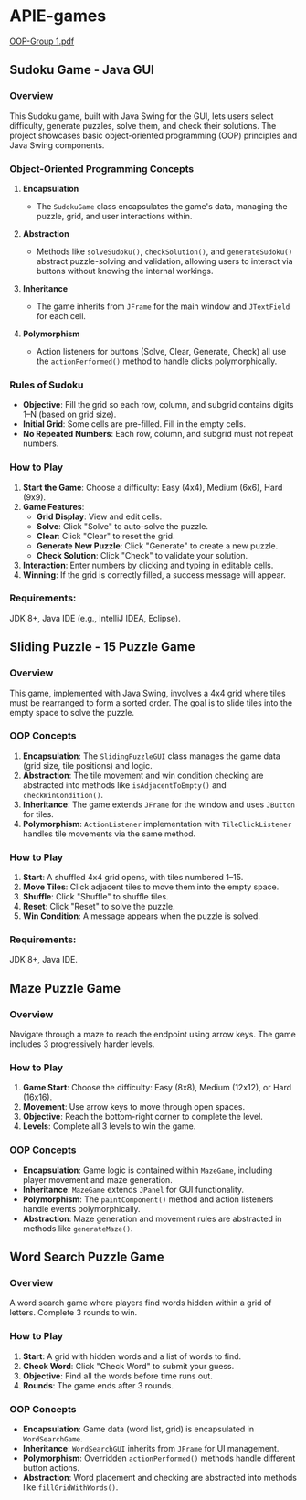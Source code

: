 # APIE-games

[OOP-Group 1.pdf](https://github.com/user-attachments/files/18121314/OOP-Group.1.pdf)

## Sudoku Game - Java GUI

### Overview

This Sudoku game, built with Java Swing for the GUI, lets users select difficulty, generate puzzles, solve them, and check their solutions. The project showcases basic object-oriented programming (OOP) principles and Java Swing components.

### Object-Oriented Programming Concepts

1. **Encapsulation**
   - The `SudokuGame` class encapsulates the game's data, managing the puzzle, grid, and user interactions within.
2. **Abstraction**

   - Methods like `solveSudoku()`, `checkSolution()`, and `generateSudoku()` abstract puzzle-solving and validation, allowing users to interact via buttons without knowing the internal workings.

3. **Inheritance**

   - The game inherits from `JFrame` for the main window and `JTextField` for each cell.

4. **Polymorphism**
   - Action listeners for buttons (Solve, Clear, Generate, Check) all use the `actionPerformed()` method to handle clicks polymorphically.

### Rules of Sudoku

- **Objective**: Fill the grid so each row, column, and subgrid contains digits 1–N (based on grid size).
- **Initial Grid**: Some cells are pre-filled. Fill in the empty cells.
- **No Repeated Numbers**: Each row, column, and subgrid must not repeat numbers.

### How to Play

1. **Start the Game**: Choose a difficulty: Easy (4x4), Medium (6x6), Hard (9x9).
2. **Game Features**:
   - **Grid Display**: View and edit cells.
   - **Solve**: Click "Solve" to auto-solve the puzzle.
   - **Clear**: Click "Clear" to reset the grid.
   - **Generate New Puzzle**: Click "Generate" to create a new puzzle.
   - **Check Solution**: Click "Check" to validate your solution.
3. **Interaction**: Enter numbers by clicking and typing in editable cells.
4. **Winning**: If the grid is correctly filled, a success message will appear.

### Requirements:

JDK 8+, Java IDE (e.g., IntelliJ IDEA, Eclipse).

## Sliding Puzzle - 15 Puzzle Game

### Overview

This game, implemented with Java Swing, involves a 4x4 grid where tiles must be rearranged to form a sorted order. The goal is to slide tiles into the empty space to solve the puzzle.

### OOP Concepts

1. **Encapsulation**: The `SlidingPuzzleGUI` class manages the game data (grid size, tile positions) and logic.
2. **Abstraction**: The tile movement and win condition checking are abstracted into methods like `isAdjacentToEmpty()` and `checkWinCondition()`.
3. **Inheritance**: The game extends `JFrame` for the window and uses `JButton` for tiles.
4. **Polymorphism**: `ActionListener` implementation with `TileClickListener` handles tile movements via the same method.

### How to Play

1. **Start**: A shuffled 4x4 grid opens, with tiles numbered 1–15.
2. **Move Tiles**: Click adjacent tiles to move them into the empty space.
3. **Shuffle**: Click "Shuffle" to shuffle tiles.
4. **Reset**: Click "Reset" to solve the puzzle.
5. **Win Condition**: A message appears when the puzzle is solved.

### Requirements:

JDK 8+, Java IDE.

## Maze Puzzle Game

### Overview

Navigate through a maze to reach the endpoint using arrow keys. The game includes 3 progressively harder levels.

### How to Play

1. **Game Start**: Choose the difficulty: Easy (8x8), Medium (12x12), or Hard (16x16).
2. **Movement**: Use arrow keys to move through open spaces.
3. **Objective**: Reach the bottom-right corner to complete the level.
4. **Levels**: Complete all 3 levels to win the game.

### OOP Concepts

- **Encapsulation**: Game logic is contained within `MazeGame`, including player movement and maze generation.
- **Inheritance**: `MazeGame` extends `JPanel` for GUI functionality.
- **Polymorphism**: The `paintComponent()` method and action listeners handle events polymorphically.
- **Abstraction**: Maze generation and movement rules are abstracted in methods like `generateMaze()`.

## Word Search Puzzle Game

### Overview

A word search game where players find words hidden within a grid of letters. Complete 3 rounds to win.

### How to Play

1. **Start**: A grid with hidden words and a list of words to find.
2. **Check Word**: Click "Check Word" to submit your guess.
3. **Objective**: Find all the words before time runs out.
4. **Rounds**: The game ends after 3 rounds.

### OOP Concepts

- **Encapsulation**: Game data (word list, grid) is encapsulated in `WordSearchGame`.
- **Inheritance**: `WordSearchGUI` inherits from `JFrame` for UI management.
- **Polymorphism**: Overridden `actionPerformed()` methods handle different button actions.
- **Abstraction**: Word placement and checking are abstracted into methods like `fillGridWithWords()`.
